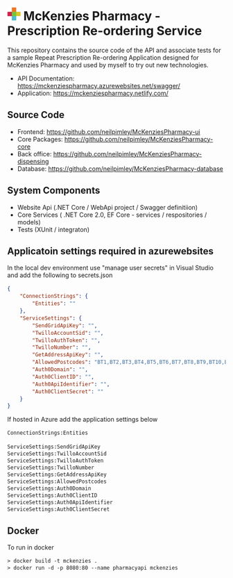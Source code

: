 <img src="https://github.com/neilpimley/McKenziesPharmacy-ui/raw/master/src/assets/images/cross.png" height="30" /> McKenzies Pharmacy - Prescription Re-ordering Service
================================

This repository contains the source code of the API and associate tests for a sample Repeat Prescription Re-ordering Application designed for McKenzies Pharmacy and used by myself to try out new technologies.

- API Documentation: https://mckenziespharmacy.azurewebsites.net/swagger/
- Application: https://mckenziespharmacy.netlify.com/

## Source Code

- Frontend: https://github.com/neilpimley/McKenziesPharmacy-ui
- Core Packages: https://github.com/neilpimley/McKenziesPharmacy-core
- Back office: https://github.com/neilpimley/McKenziesPharmacy-dispensing
- Database: https://github.com/neilpimley/McKenziesPharmacy-database

## System Components

- Website Api (.NET Core / WebApi project / Swagger definitiion)
- Core Services ( .NET Core 2.0, EF Core - services / respositories / models)
- Tests (XUnit / integraton)

## Applicatoin settings required in azurewebsites

In the local dev environment use "manage user secrets" in Visual Studio and add the following to secrets.json
```json
{
    "ConnectionStrings": {
        "Entities": ""
    },
    "ServiceSettings": {
        "SendGridApiKey": "",
        "TwilloAccountSid": "",
        "TwilloAuthToken": "",
        "TwilloNumber": "",
        "GetAddressApiKey": "",
        "AllowedPostcodes": "BT1,BT2,BT3,BT4,BT5,BT6,BT7,BT8,BT9,BT10,BT11,BT12,BT13,BT14,BT15,BT16,BT17",
        "Auth0Domain": "",
        "Auth0ClientID": "",
        "Auth0ApiIdentifier": "",
        "Auth0ClientSecret": ""
    }
}
```
If hosted in Azure add the application settings below
```
ConnectionStrings:Entities

ServiceSettings:SendGridApiKey
ServiceSettings:TwilloAccountSid
ServiceSettings:TwilloAuthToken
ServiceSettings:TwilloNumber
ServiceSettings:GetAddressApiKey
ServiceSettings:AllowedPostcodes
ServiceSettings:Auth0Domain
ServiceSettings:Auth0ClientID
ServiceSettings:Auth0ApiIdentifier
ServiceSettings:Auth0ClientSecret
```
## Docker
To run in docker 
```
> docker build -t mckenzies .
> docker run -d -p 8080:80 --name pharmacyapi mckenzies
```

